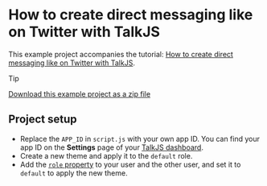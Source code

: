 # How to create direct messaging like on Twitter with TalkJS

This example project accompanies the tutorial: [How to create direct messaging like on Twitter with TalkJS](https://talkjs.com/resources/how-to-create-direct-messages-like-on-twitter-with-the-talkjs-chat-api/).

> [!TIP]
> [Download this example project as a zip file](https://github.com/talkjs/talkjs-examples/releases/latest/download/howtos.how-to-create-direct-messages-like-on-twitter-with-the-talkjs-chat-api.zip)

## Project setup

+ Replace the `APP_ID` in `script.js` with your own app ID. You can find your app ID on the **Settings** page of your [TalkJS dashboard](https://talkjs.com/dashboard/).
+ Create a new theme and apply it to the `default` role.
+ Add the [`role` property](https://talkjs.com/docs/Reference/Concepts/Roles/) to your user and the other user, and set it to `default` to apply the new theme.